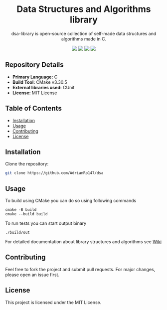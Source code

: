 <div align="center">
  <h1>Data Structures and Algorithms library</h1>
  
  <p>dsa-library is open-source collection of self-made data structures and algorithms made in C.</p>

  <img src="http://badgen.net/github/license/adrianro147/dsa-library">
  <img src="http://badgen.net/github/stars/adrianro147/dsa-library">
  <img src="http://badgen.net/github/contributors/adrianro147/dsa-library">
  <img src="http://badgen.net/github/commits/adrianro147/dsa-library">
</div>

## Repository Details

- **Primary Language:** C
- **Build Tool:** CMake v3.30.5
- **External libraries used:** CUnit
- **License:** MIT License

## Table of Contents

- [Installation](#installation)
- [Usage](#usage)
- [Contributing](#contributing)
- [License](#license)

## Installation

Clone the repository:

~~~bash
git clone https://github.com/AdrianRo147/dsa
~~~

## Usage

To build using CMake you can do so using following commands

```
cmake -B build
cmake --build build
```

To run tests you can start output binary

```
./build/out
```

For detailed documentation about library structures and algorithms see [Wiki](https://github.com/AdrianRo147/dsa-library/wiki/Library-Documentation)

## Contributing

Feel free to fork the project and submit pull requests. For major changes, please open an issue first.

## License

This project is licensed under the MIT License.

    
